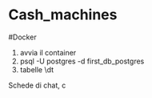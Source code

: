 # Cash_machines


#Docker 
1. avvia il container
2. psql -U postgres -d first_db_postgres
3. tabelle \dt


Schede di chat, c